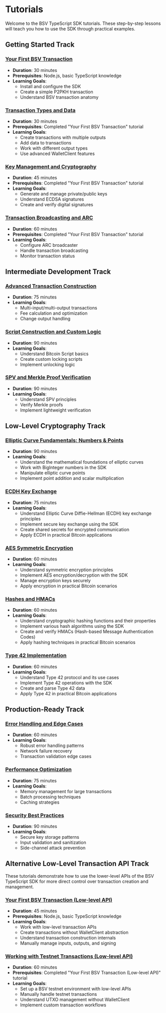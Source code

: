 # Tutorials

Welcome to the BSV TypeScript SDK tutorials. These step-by-step lessons will teach you how to use the SDK through practical examples.

## Getting Started Track

### [Your First BSV Transaction](./first-transaction.md)
- **Duration**: 30 minutes
- **Prerequisites**: Node.js, basic TypeScript knowledge
- **Learning Goals**:
  - Install and configure the SDK
  - Create a simple P2PKH transaction
  - Understand BSV transaction anatomy

### [Transaction Types and Data](./transaction-types.md)
- **Duration**: 30 minutes
- **Prerequisites**: Completed "Your First BSV Transaction" tutorial
- **Learning Goals**:
  - Create transactions with multiple outputs
  - Add data to transactions
  - Work with different output types
  - Use advanced WalletClient features

### [Key Management and Cryptography](./key-management.md)
- **Duration**: 45 minutes
- **Prerequisites**: Completed "Your First BSV Transaction" tutorial
- **Learning Goals**:
  - Generate and manage private/public keys
  - Understand ECDSA signatures
  - Create and verify digital signatures

### [Transaction Broadcasting and ARC](./transaction-broadcasting.md)
- **Duration**: 60 minutes
- **Prerequisites**: Completed "Your First BSV Transaction" tutorial
- **Learning Goals**:
  - Configure ARC broadcaster
  - Handle transaction broadcasting
  - Monitor transaction status

## Intermediate Development Track

### [Advanced Transaction Construction](./advanced-transaction.md)
- **Duration**: 75 minutes
- **Learning Goals**:
  - Multi-input/multi-output transactions
  - Fee calculation and optimization
  - Change output handling

### [Script Construction and Custom Logic](./script-construction.md)
- **Duration**: 90 minutes
- **Learning Goals**:
  - Understand Bitcoin Script basics
  - Create custom locking scripts
  - Implement unlocking logic

### [SPV and Merkle Proof Verification](./spv-merkle-proofs.md)
- **Duration**: 90 minutes
- **Learning Goals**:
  - Understand SPV principles
  - Verify Merkle proofs
  - Implement lightweight verification

## Low-Level Cryptography Track

### [Elliptic Curve Fundamentals: Numbers & Points](./elliptic-curve-fundamentals.md)
- **Duration**: 90 minutes
- **Learning Goals**:
  - Understand the mathematical foundations of elliptic curves
  - Work with BigInteger numbers in the SDK
  - Manipulate elliptic curve points
  - Implement point addition and scalar multiplication

### [ECDH Key Exchange](./ecdh-key-exchange.md)
- **Duration**: 75 minutes
- **Learning Goals**:
  - Understand Elliptic Curve Diffie-Hellman (ECDH) key exchange principles
  - Implement secure key exchange using the SDK
  - Create shared secrets for encrypted communication
  - Apply ECDH in practical Bitcoin applications

### [AES Symmetric Encryption](./aes-encryption.md)
- **Duration**: 60 minutes
- **Learning Goals**:
  - Understand symmetric encryption principles
  - Implement AES encryption/decryption with the SDK
  - Manage encryption keys securely
  - Apply encryption in practical Bitcoin scenarios

### [Hashes and HMACs](./hashes-and-hmacs.md)
- **Duration**: 60 minutes
- **Learning Goals**:
  - Understand cryptographic hashing functions and their properties
  - Implement various hash algorithms using the SDK
  - Create and verify HMACs (Hash-based Message Authentication Codes)
  - Apply hashing techniques in practical Bitcoin scenarios

### [Type 42 Implementation](./type-42.md)
- **Duration**: 60 minutes
- **Learning Goals**:
  - Understand Type 42 protocol and its use cases
  - Implement Type 42 operations with the SDK
  - Create and parse Type 42 data
  - Apply Type 42 in practical Bitcoin applications

## Production-Ready Track

### [Error Handling and Edge Cases](./error-handling.md)
- **Duration**: 60 minutes
- **Learning Goals**:
  - Robust error handling patterns
  - Network failure recovery
  - Transaction validation edge cases

### [Performance Optimization](./performance-optimization.md)
- **Duration**: 75 minutes
- **Learning Goals**:
  - Memory management for large transactions
  - Batch processing techniques
  - Caching strategies

### [Security Best Practices](./security-best-practices.md)
- **Duration**: 90 minutes
- **Learning Goals**:
  - Secure key storage patterns
  - Input validation and sanitization
  - Side-channel attack prevention

## Alternative Low-Level Transaction API Track

These tutorials demonstrate how to use the lower-level APIs of the BSV TypeScript SDK for more direct control over transaction creation and management.

### [Your First BSV Transaction (Low-level API)](./first-transaction-low-level.md)
- **Duration**: 45 minutes
- **Prerequisites**: Node.js, basic TypeScript knowledge
- **Learning Goals**:
  - Work with low-level transaction APIs
  - Create transactions without WalletClient abstraction
  - Understand transaction construction internals
  - Manually manage inputs, outputs, and signing

### [Working with Testnet Transactions (Low-level API)](./testnet-transactions-low-level.md)
- **Duration**: 60 minutes
- **Prerequisites**: Completed "Your First BSV Transaction (Low-level API)" tutorial
- **Learning Goals**:
  - Set up a BSV testnet environment with low-level APIs
  - Manually handle testnet transactions
  - Understand UTXO management without WalletClient
  - Implement custom transaction workflows

